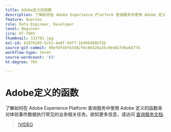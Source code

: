 ```yaml
---
title: Adobe定义的函数
description: 了解如何在 Adobe Experience Platform 查询服务中使用 Adobe 定义的函数来对体验事件数据执行常见的业务相关任务。
feature: Queries
role: Data Engineer, Developer
level: Beginner
jira: KT-7685
thumbnail: 333701.jpg
exl-id: 81976285-5cb2-4e0f-94f7-1b408408bf2b
source-git-commit: 00ef0f40fb3d82f0c06428a35c0e402f46ab6774
workflow-type: tm+mt
source-wordcount: '63'
ht-degree: 76%

---
```


# Adobe定义的函数

了解如何在 Adobe Experience Platform 查询服务中使用 Adobe 定义的函数来对体验事件数据执行常见的业务相关任务。欲知更多信息，请访问 [查询服务文档](https://experienceleague.adobe.com/docs/experience-platform/query/home.html?lang=zh-Hans).

>[!VIDEO](https://video.tv.adobe.com/v/333701?learn=on)
